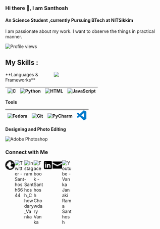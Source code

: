 ### Hi there 👋, I am Santhosh
#### An Science Student ,currently Pursuing BTech at NITSikkim

 
I am passionate about my work. I want to observe the things in practical manner. 

![Profile views](https://gpvc.arturio.dev/SanthoshVanka)

## My Skills :
<img align='right' src="https://cdn.dribbble.com/users/1162077/screenshots/5403918/focus-animation.gif" width="350">
**Languages & Frameworks**

 <img alt="C" width="30px" src="https://raw.githubusercontent.com/simple-icons/simple-icons/develop/icons/c.svg"/>|<img alt="Python" width="30px" src="https://raw.githubusercontent.com/simple-icons/simple-icons/develop/icons/python.svg"/>|<img alt="HTML" width="30px" src="https://raw.githubusercontent.com/simple-icons/simple-icons/develop/icons/html5.svg"/>|<img alt="JavaScript" width="30px" src="https://raw.githubusercontent.com/simple-icons/simple-icons/develop/icons/javascript.svg"/> 
 |--|--|--|--|
 
 
 
 
**Tools**

<img alt="Fedora" width="30px" src="https://raw.githubusercontent.com/simple-icons/simple-icons/develop/icons/linux.svg"/>|<img alt="Git" width="30px" src="https://raw.githubusercontent.com/simple-icons/simple-icons/develop/icons/git.svg"/>|<img alt="PyCharm" width="30px" src="https://raw.githubusercontent.com/simple-icons/simple-icons/develop/icons/pycharm.svg"/>|<img alt="VSCode" width="30px" src="https://raw.githubusercontent.com/simple-icons/simple-icons/develop/icons/visualstudiocode.svg"/>|
 |--|--|--|--|
 
 **Designing and Photo Editing**

<img alt="Adobe Photoshop" width="30px" src="https://raw.githubusercontent.com/simple-icons/simple-icons/develop/icons/adobephotoshop.svg"/>


### Connect with Me

[<img align="left" alt="santhosh" width="30px" src="https://raw.githubusercontent.com/iconic/open-iconic/master/svg/globe.svg" />](https://santhoshvanka.github.io)[<img align="left" alt="Twitter - Santhosh6644" width="30px" src="https://github.com/simple-icons/simple-icons/raw/develop/icons/twitter.svg" />](https://twitter.com/vjrs6666?s=09) [<img align="left" alt="Instagram - Santhosh_Chowdary_Vanka" width="30px" src="https://github.com/simple-icons/simple-icons/raw/develop/icons/instagram.svg" />](https://www.instagram.com/santhosh_chowdary_vanka?r=nametag) [<img align="left" alt="Facebook - Santhosh Chowdary Vanka" width="30px" src="https://github.com/simple-icons/simple-icons/raw/develop/icons/facebook.svg" />](https://www.facebook.com/Santhosh6644/)[<img align="left" alt="LinkedIn - Janaki Rama Santhosh Vanka" width="30px" src="https://github.com/simple-icons/simple-icons/raw/develop/icons/linkedin.svg" />](https://www.linkedin.com/in/janaki-rama-santhosh-vanka-6aba4719a) [<img align="left" alt="Email -Vanka Janaki Rama Santhosh" width="30px" src="https://raw.githubusercontent.com/iconic/open-iconic/master/svg/envelope-closed.svg" />](mailto:vjrs6666@gmail.com)[<img align="left" alt="Youtube - Vanka Janaki Rama Santhosh" width="30px" src="https://github.com/simple-icons/simple-icons/raw/develop/icons/youtube.svg" />](https://www.youtube.com/channel/UCJAaaypgy0Emcs1cRK-bmWA)


